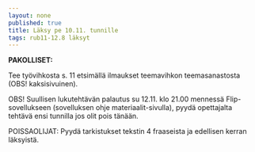 ```yaml
---
layout: none
published: true
title: Läksy pe 10.11. tunnille
tags: rub11-12.8 läksyt
---
```

**PAKOLLISET:**

Tee työvihkosta s. 11 etsimällä ilmaukset teemavihkon teemasanastosta (OBS! kaksisivuinen).

OBS!
Suullisen lukutehtävän palautus su 12.11. klo 21.00 mennessä Flip-sovellukseen (sovelluksen ohje materiaalit-sivulla), pyydä opettajalta tehtävä ensi tunnilla jos olit pois tänään.

POISSAOLIJAT:
Pyydä tarkistukset tekstin 4 fraaseista ja edellisen kerran läksyistä.

